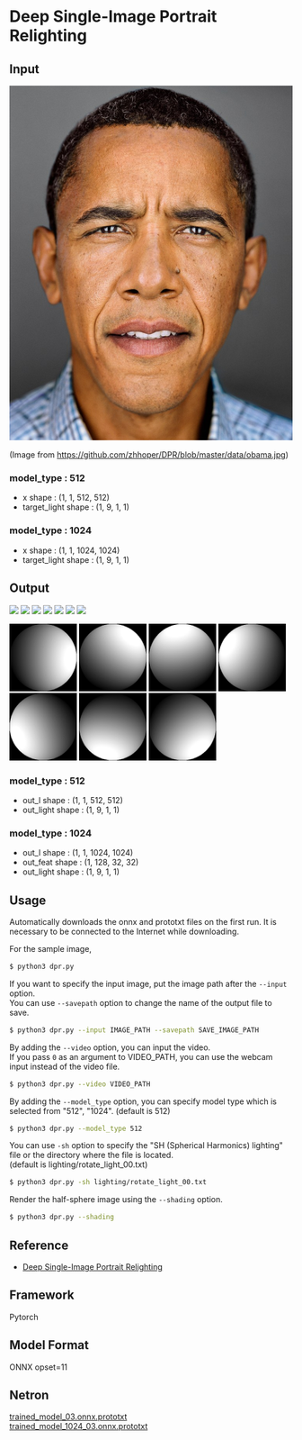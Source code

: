 # Deep Single-Image Portrait Relighting

## Input

![Input](obama.jpg)

(Image from https://github.com/zhhoper/DPR/blob/master/data/obama.jpg)

### model_type : 512
- x shape : (1, 1, 512, 512)
- target_light shape : (1, 9, 1, 1)

### model_type : 1024
- x shape : (1, 1, 1024, 1024)
- target_light shape : (1, 9, 1, 1)

## Output

<p>
<img src="result/obama_rotate_light_00.jpg" width="120px" >
<img src="result/obama_rotate_light_01.jpg" width="120px" >
<img src="result/obama_rotate_light_02.jpg" width="120x" >
<img src="result/obama_rotate_light_03.jpg" width="120px" >
<img src="result/obama_rotate_light_04.jpg" width="120px" >
<img src="result/obama_rotate_light_05.jpg" width="120px" >
<img src="result/obama_rotate_light_06.jpg" width="120px" >
</p>
<p>
<img src="result/rotate_light_00.png" width="120px" >
<img src="result/rotate_light_01.png" width="120px" >
<img src="result/rotate_light_02.png" width="120x" >
<img src="result/rotate_light_03.png" width="120px" >
<img src="result/rotate_light_04.png" width="120px" >
<img src="result/rotate_light_05.png" width="120px" >
<img src="result/rotate_light_06.png" width="120px" >
</p>

### model_type : 512
- out_l shape : (1, 1, 512, 512)
- out_light shape : (1, 9, 1, 1)

### model_type : 1024
- out_l shape : (1, 1, 1024, 1024)
- out_feat shape : (1, 128, 32, 32)
- out_light shape : (1, 9, 1, 1)

## Usage
Automatically downloads the onnx and prototxt files on the first run.
It is necessary to be connected to the Internet while downloading.

For the sample image,
``` bash
$ python3 dpr.py
```

If you want to specify the input image, put the image path after the `--input` option.  
You can use `--savepath` option to change the name of the output file to save.
```bash
$ python3 dpr.py --input IMAGE_PATH --savepath SAVE_IMAGE_PATH
```

By adding the `--video` option, you can input the video.   
If you pass `0` as an argument to VIDEO_PATH, you can use the webcam input instead of the video file.
```bash
$ python3 dpr.py --video VIDEO_PATH
```

By adding the `--model_type` option, you can specify model type which is selected from "512", "1024". (default is 512)
```bash
$ python3 dpr.py --model_type 512
```

You can use `-sh` option to specify the "SH (Spherical Harmonics) lighting" file or the directory where the file is located.  
(default is lighting/rotate_light_00.txt)
```bash
$ python3 dpr.py -sh lighting/rotate_light_00.txt
```

Render the half-sphere image using the `--shading` option.
```bash
$ python3 dpr.py --shading
```

## Reference

- [Deep Single-Image Portrait Relighting](https://github.com/zhhoper/DPR)

## Framework

Pytorch

## Model Format

ONNX opset=11

## Netron

[trained_model_03.onnx.prototxt](https://netron.app/?url=https://storage.googleapis.com/ailia-models/dpr/trained_model_03.onnx.prototxt)  
[trained_model_1024_03.onnx.prototxt](https://netron.app/?url=https://storage.googleapis.com/ailia-models/dpr/trained_model_1024_03.onnx.prototxt)
